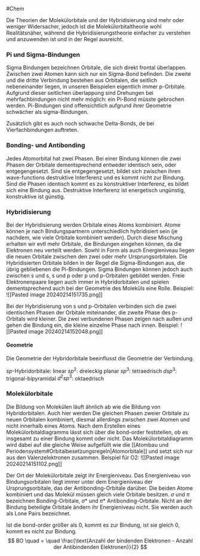 #Chem

Die Theorien der Molekülorbitale und der Hybridisierung sind mehr oder weniger Widersacher, jedoch ist die Molekülorbitaltheorie wohl Realitätsnäher, während die Hybridisierungstheorie einfacher zu verstehen und anzuwenden ist und in der Regel ausreicht.

### Pi und Sigma-Bindungen

Sigma Bindungen bezeichnen Orbitale, die sich direkt frontal überlappen. Zwischen zwei Atomen kann sich nur ein Sigma-Bond befinden. Die zweite und die dritte Verbindung bestehen aus Orbitalen, die seitlich nebeneinander liegen, in unseren Beispielen eigentlich immer p-Orbitale. Aufgrund dieser seitlichen überlappung sind Drehungen bei mehrfachbindungen nicht mehr möglich: ein Pi-Bond müsste gebrochen werden. Pi-Bindungen sind offensichtlich aufgrund ihrer Geometrie schwächer als sigma-Bindungen.

Zusätzlich gibt es auch noch schwache Delta-Bonds, de bei Vierfachbindungen auftreten.

### Bonding- und Antibonding

Jedes Atomorbital hat zwei Phasen. Bei einer Bindung können die zwei Phasen der Orbitale dementsprechend entweder identisch sein, oder entgegengesetzt. Sind sie entgegengesetzt, bildet sich zwischen ihren wave-functions destruktive Interferenz und es kommt nicht zur Bindung. Sind die Phasen identisch kommt es zu konstruktiver Interferenz, es bildet sich eine Bindung aus. Destruktive Interferenz ist energetisch ungünstig, konstruktive ist günstig.

### Hybridisierung

Bei der Hybridisierung werden Orbitale eines Atoms kombiniert. Atome können je nach Bindungspartnern unterschiedlich hybridisiert sein (je nachdem, wie viele Orbitale kombiniert werden). Durch diese Mischung erhalten wir evtl mehr Orbitale, die Bindungen eingehen können, da die Elektronen neu verteilt werden. Sowhl in Form als auch Energieniveau liegen die neuen Orbitale zwischen den zwei oder mehr Ursprungsorbitalen. Die Hybridisierten Orbitale bilden in der Regel die Sigma-Bindungen aus, die übrig gebliebenen die Pi-Bindungen. Sigma Bindungen können jedoch auch zwischen s und s, s und p oder p und p-Orbitalen gebildet werden. Freie Elektronenpaare liegen auch immer in Hybridorbitalen und spielen dementsprechend auch bei der Geometrie des Moleküls eine Rolle.
Beispiel: 
![[Pasted image 20240214151735.png]]

Bei der Hybridisierung  von s und p-Orbitalen verbinden sich die zwei identischen Phasen der Orbitale miteinander, die zweite Phase des p-Orbitals wird kleiner. Die zwei verbundenen Phasen zeigen nach außen und gehen die Bindung ein, die kleine einzelne Phase nach innen. 
Beispiel:
![[Pasted image 20240214152048.png]]

#### Geometrie

Die Geometrie der Hybridorbitale beeinflusst die Geometrie der Verbindung.

$sp$-Hybridorbitale: linear
$sp^2$: dreieckig planar
$sp^3$: tetraedrisch
$dsp^3$: trigonal-bipyramidal
$d^2sp^3$: oktaedrisch

### Molekülorbitale

Die Bildung von Molekülen läuft ähnlich ab wie die Bildung von Hybridorbitalen. Auch hier werden Die gleichen Phasen zweier Orbitale zu neuen Orbitalen kombiniert, diesmal allerdings zwischen zwei Atomen und nicht innerhalb eines Atoms.
Nach dem Erstellen eines Molekülorbitaldiagramms lässt sich über die bond-order feststellen, ob es insgesamt zu einer Bindung kommt oder nicht. Das Molekülorbitaldiagramm wird dabei auf die gleiche Weise aufgefüllt wie die [[Atombau und Periodensystem#Orbitalbesetzungsregeln|Atomorbitale]] und setzt sich nur aus den Valenzelektronen zusammen.
Beispiel für O2:
![[Pasted image 20240214151102.png]]

Der Ort der Molekülorbitale zeigt ihr Energieniveau. Das Energieniveau von Bindungsorbitalen liegt immer unter dem Energieniveau der Ursprungsorbitale, das der Antibonding-Orbitale darüber. Die beiden Atome kombiniert und das Molekül müssen gleich viele Orbitale besitzen. $\sigma$ und $\pi$ bezeichnen Bonding-Orbitale, $\sigma*$ und $\pi*$ Antibonding-Orbitale. Nicht an der Bindung beteiligte Orbitale ändern ihr Energieniveau nicht. Sie werden auch als Lone Pairs bezeichnet.

Ist die bond-order größer als 0, kommt es zur Bindung, ist sie gleich 0, kommt es nicht zur Bindung.
$$
BO \quad = \quad \frac{\text{Anzahl der bindenden Elektronen - Anzahl der Antibindenden Elektronen}}{2}
$$
